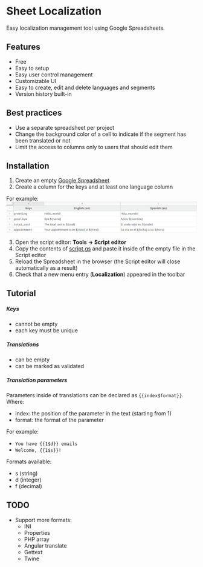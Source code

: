 # Sheet Localization

Easy localization management tool using Google Spreadsheets.

## Features
* Free
* Easy to setup
* Easy user control management
* Customizable UI
* Easy to create, edit and delete languages and segments
* Version history built-in

## Best practices
* Use a separate spreadsheet per project
* Change the background color of a cell to indicate if the segment has been translated or not
* Limit the access to columns only to users that should edit them

## Installation
1. Create an empty [Google Spreadsheet](https://www.google.com/sheets/about)
2. Create a column for the keys and at least one language column

For example:
![Example](https://raw.githubusercontent.com/mauriciotogneri/sheet-localization/master/screenshots/example.png "Example")

3. Open the script editor: **Tools → Script editor**
4. Copy the contents of [script.gs](https://raw.githubusercontent.com/mauriciotogneri/sheet-localization/master/script.gs) and paste it inside of the empty file in the Script editor
5. Reload the Spreadsheet in the browser (the Script editor will close automatically as a result)
6. Check that a new menu entry (**Localization**) appeared in the toolbar

## Tutorial

##### Keys
* cannot be empty
* each key must be unique

##### Translations
* can be empty
* can be marked as validated

##### Translation parameters
Parameters inside of translations can be declared as `{{index$format}}`. Where:
* index: the position of the parameter in the text (starting from 1)
* format: the format of the parameter

For example:
* `You have {{1$d}} emails`
* `Welcome, {{1$s}}!`

Formats available:
* s (string)
* d (integer)
* f (decimal)

## TODO
* Support more formats:
	- INI
	- Properties
	- PHP array
	- Angular translate
	- Gettext
	- Twine